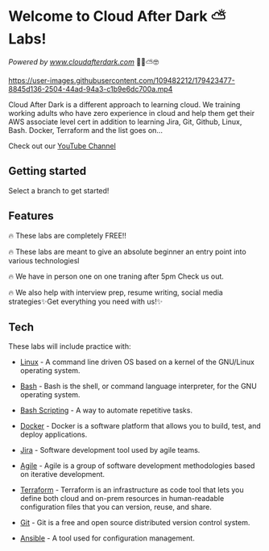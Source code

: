 # Welcome to Cloud After Dark ⛅️ Labs!
  _Powered by www.cloudafterdark.com_ 💪🏾⛅️🤓
 



https://user-images.githubusercontent.com/109482212/179423477-8845d136-2504-44ad-94a3-c1b9e6dc700a.mp4




Cloud After Dark is a different approach to learning cloud. We training working adults who have zero experience in cloud and help them get their AWS associate level cert in addition to learning Jira, Git, Github, Linux, Bash. Docker, Terraform and the list goes on...

Check out our [YouTube Channel]

## Getting started

Select a branch to get started!


## Features

🔥 These labs are completely FREE!!

🔥 These labs are meant to give an absolute beginner an entry point into various technologiesl

🔥 We have in person one on one traning after 5pm Check us out.

🔥 We also help with interview prep, resume writing, social media strategies✨Get everything you need with us!✨

## Tech

These labs will include practice with:

- [Linux] - A command line driven OS based on a kernel of the GNU/Linux operating system.
- [Bash] - Bash is the shell, or command language interpreter, for the GNU operating system.
- [Bash Scripting] - A way to automate repetitive tasks.
- [Docker] - Docker is a software platform that allows you to build, test, and deploy applications.
- [Jira] - Software development tool used by agile teams.
- [Agile] - Agile is a group of software development methodologies based on iterative development.
- [Terraform] - Terraform is an infrastructure as code tool that lets you define both cloud and on-prem resources in human-readable configuration files that you can version, reuse, and share.
- [Git] - Git is a free and open source distributed version control system.
- [Ansible] - A tool used for configuration management.


   [Linux]: <https://www.linux.com/what-is-linux/>
   [YouTube Channel]: <https://www.youtube.com/channel/UCk7AYjHeMbSR7XWm0Zcqxbg>
   [Bash]: <https://www.gnu.org/software/bash/manual/html_node/What-is-Bash_003f.html>
   [Bash Scripting]: <https://linuxconfig.org/bash-scripting-tutorial-for-beginners>
   [Docker]: <https://www.docker.com/>
   [Jira]: <https://www.atlassian.com/software/jira?&aceid=&adposition=&adgroup=56999361780&campaign=1439934479&creative=542638230149&device=c&keyword=jira&matchtype=e&network=g&placement=&ds_kids=p34164036185&ds_e=GOOGLE&ds_eid=700000001558501&ds_e1=GOOGLE&gclid=CjwKCAjw5s6WBhA4EiwACGncZSlXVtIWdFIyINFom0FmKyhlIzS-wbNebB0DtKn7Fk0Bqm8ajV59QxoCGKoQAvD_BwE&gclsrc=aw.ds>
   [Agile]: <https://www.atlassian.com/agile>
   [Terraform]: <https://www.terraform.io/intro>
   [Git]: <https://git-scm.com/>
   [Ansible]: <https://www.ansible.com/>

 

